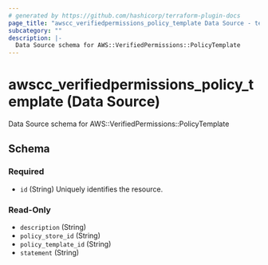 ```yaml
---
# generated by https://github.com/hashicorp/terraform-plugin-docs
page_title: "awscc_verifiedpermissions_policy_template Data Source - terraform-provider-awscc"
subcategory: ""
description: |-
  Data Source schema for AWS::VerifiedPermissions::PolicyTemplate
---
```


# awscc_verifiedpermissions_policy_template (Data Source)

Data Source schema for AWS::VerifiedPermissions::PolicyTemplate



<!-- schema generated by tfplugindocs -->
## Schema

### Required

- `id` (String) Uniquely identifies the resource.

### Read-Only

- `description` (String)
- `policy_store_id` (String)
- `policy_template_id` (String)
- `statement` (String)


